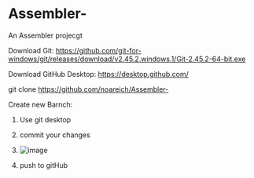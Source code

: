# Assembler-
An Assembler projecgt

Download Git:
    https://github.com/git-for-windows/git/releases/download/v2.45.2.windows.1/Git-2.45.2-64-bit.exe

Download GitHub Desktop:
    https://desktop.github.com/


git clone https://github.com/noareich/Assembler-


Create new Barnch:
1. Use git desktop
   
3. commit your changes
4. ![image](https://github.com/noareich/Assembler-/assets/150137134/71beb80a-9072-471b-a334-6f89a1619254)

5. push to gitHub 


